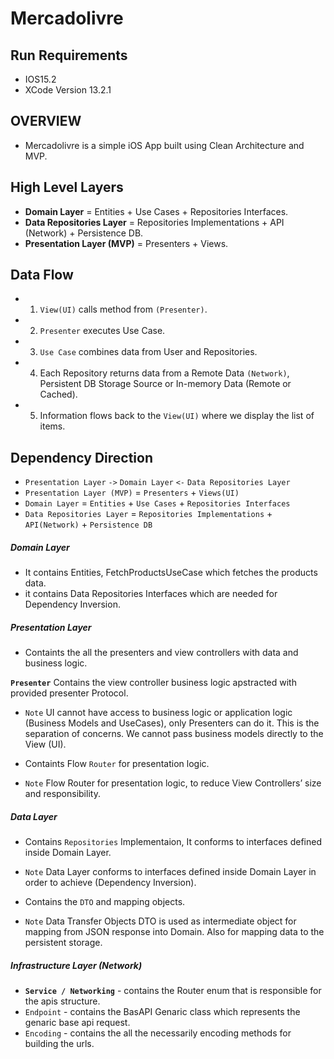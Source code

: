 # Mercadolivre
 
## Run Requirements 
 * IOS15.2
 * XCode Version 13.2.1
 

 ## OVERVIEW
  - Mercadolivre is a simple iOS App built using Clean Architecture and MVP.

## High Level Layers
* **Domain Layer** = Entities + Use Cases + Repositories Interfaces.
* **Data Repositories Layer** = Repositories Implementations + API (Network) + Persistence DB.
* **Presentation Layer (MVP)** = Presenters + Views.

## Data Flow
* 1. `View(UI)` calls method from `(Presenter)`.
* 2. `Presenter` executes Use Case.
* 3. `Use Case` combines data from User and Repositories.
* 4. Each Repository returns data from a Remote Data `(Network)`, Persistent DB Storage Source or In-memory Data (Remote or Cached).
* 5. Information flows back to the `View(UI)` where we display the list of items.

## Dependency Direction
* `Presentation Layer` `->` `Domain Layer` `<-` `Data Repositories Layer`
* `Presentation Layer (MVP)` = `Presenters` + `Views(UI)`
* `Domain Layer` = `Entities` + `Use Cases` + `Repositories Interfaces`
* `Data Repositories Layer` = `Repositories Implementations` + `API(Network)` + `Persistence DB`


##### Domain Layer
* It contains Entities, FetchProductsUseCase which fetches the products data.
* it contains Data Repositories Interfaces which are needed for Dependency Inversion.


##### Presentation Layer
* Containts the all the presenters and view controllers with data and business logic.

**`Presenter`** Contains the view controller business logic apstracted with provided presenter Protocol.
* `Note` UI cannot have access to business logic or application logic (Business Models and UseCases), only Presenters can do it. This is the separation of concerns. We cannot pass business models directly to the View (UI).

* Containts Flow `Router` for presentation logic.
* `Note` Flow Router for presentation logic, to reduce View Controllers’ size and responsibility.


##### Data Layer
* Contains `Repositories` Implementaion, It conforms to interfaces defined inside Domain Layer.
* `Note`  Data Layer conforms to interfaces defined inside Domain Layer in order to achieve (Dependency Inversion).

* Contains the `DTO` and mapping objects.
* `Note` Data Transfer Objects DTO is used as intermediate object for mapping from JSON response into Domain. Also for mapping data to the persistent storage.


##### Infrastructure Layer (Network)

* **`Service / Networking`** - contains the Router enum that is responsible for the apis structure.
* `Endpoint` - contains the BasAPI Genaric class which represents the genaric base api request.
* `Encoding` - contains the all the necessarily encoding methods for building the urls.
